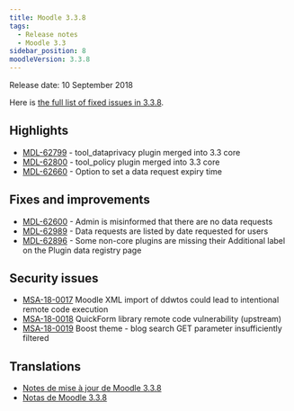 ```yaml
---
title: Moodle 3.3.8
tags:
  - Release notes
  - Moodle 3.3
sidebar_position: 8
moodleVersion: 3.3.8
---
```


Release date: 10 September 2018

Here is [the full list of fixed issues in 3.3.8](https://tracker.moodle.org/secure/IssueNavigator!executeAdvanced.jspa?jqlQuery=project+%3D+mdl+AND+resolution+%3D+fixed+AND+fixVersion+in+%28%223.3.8%22%29+ORDER+BY+priority+DESC&runQuery=true&clear=true).

## Highlights

- [MDL-62799](https://tracker.moodle.org/browse/MDL-62799) - tool_dataprivacy plugin merged into 3.3 core
- [MDL-62800](https://tracker.moodle.org/browse/MDL-62800) - tool_policy plugin merged into 3.3 core
- [MDL-62660](https://tracker.moodle.org/browse/MDL-62660) - Option to set a data request expiry time

## Fixes and improvements

- [MDL-62600](https://tracker.moodle.org/browse/MDL-62600) - Admin is misinformed that there are no data requests
- [MDL-62989](https://tracker.moodle.org/browse/MDL-62989) - Data requests are listed by date requested for users
- [MDL-62896](https://tracker.moodle.org/browse/MDL-62896) - Some non-core plugins are missing their Additional label on the Plugin data registry page

## Security issues

- [MSA-18-0017](https://moodle.org/mod/forum/discuss.php?d=376023) Moodle XML import of ddwtos could lead to intentional remote code execution
- [MSA-18-0018](https://moodle.org/mod/forum/discuss.php?d=376024) QuickForm library remote code vulnerability (upstream)
- [MSA-18-0019](https://moodle.org/mod/forum/discuss.php?d=376025) Boost theme - blog search GET parameter insufficiently filtered

## Translations

- [Notes de mise à jour de Moodle 3.3.8](https://docs.moodle.org/fr/Notes_de_mise_à_jour_de_Moodle_3.3.8)
- [Notas de Moodle 3.3.8](https://docs.moodle.org/es/Notas_de_Moodle_3.3.8)
